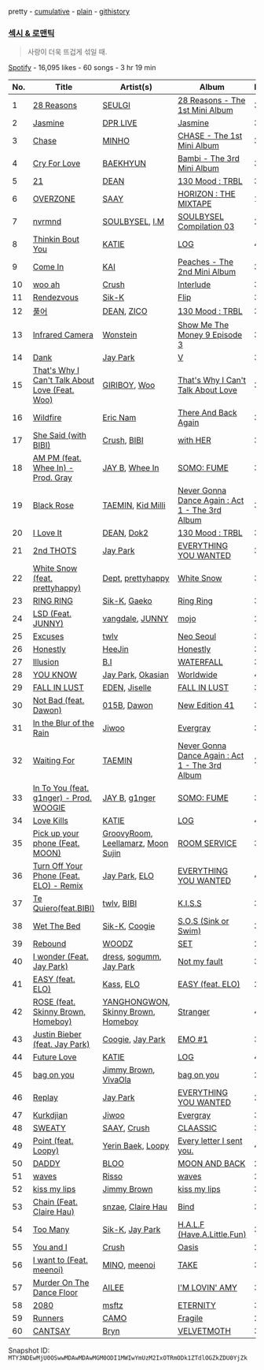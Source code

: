 pretty - [cumulative](/playlists/cumulative/37i9dQZF1DWTKHCqejn1Vg.md) - [plain](/playlists/plain/37i9dQZF1DWTKHCqejn1Vg) - [githistory](https://github.githistory.xyz/mackorone/spotify-playlist-archive/blob/main/playlists/plain/37i9dQZF1DWTKHCqejn1Vg)

### [섹시 & 로맨틱](https://open.spotify.com/playlist/37i9dQZF1DWTKHCqejn1Vg)

> 사랑이 더욱 뜨겁게 섞일 때.

[Spotify](https://open.spotify.com/user/spotify) - 16,095 likes - 60 songs - 3 hr 19 min

| No. | Title | Artist(s) | Album | Length |
|---|---|---|---|---|
| 1 | [28 Reasons](https://open.spotify.com/track/1dfsPqH09vnzUWEOsN98Ex) | [SEULGI](https://open.spotify.com/artist/2QM5S4yO6xHgnNvF0nbZZq) | [28 Reasons \- The 1st Mini Album](https://open.spotify.com/album/1t5a29WYbJj83iy3RNICHw) | 3:09 |
| 2 | [Jasmine](https://open.spotify.com/track/2IgbYlOlFpiSFYnsqB39lM) | [DPR LIVE](https://open.spotify.com/artist/0siBQaURCli5wn2lqv8WZg) | [Jasmine](https://open.spotify.com/album/2J4lOWOjWUYBRJoShrhAGk) | 3:21 |
| 3 | [Chase](https://open.spotify.com/track/2BAlBVu2OLWEfFsd4Irqwt) | [MINHO](https://open.spotify.com/artist/08uRwDeNv1d7FSwlOUZdSn) | [CHASE \- The 1st Mini Album](https://open.spotify.com/album/0rhJHOLAXHJpkwYdiAb07S) | 3:26 |
| 4 | [Cry For Love](https://open.spotify.com/track/4QqROKO0RtV5CvxE7g90uw) | [BAEKHYUN](https://open.spotify.com/artist/4ufh0WuMZh6y4Dmdnklvdl) | [Bambi \- The 3rd Mini Album](https://open.spotify.com/album/5xOx4mWABbTj0qWyZC4q1p) | 3:30 |
| 5 | [21](https://open.spotify.com/track/2jiI8bNSDu7UxTtDCOqh3L) | [DEAN](https://open.spotify.com/artist/3eCd0TZrBPm2n9cDG6yWfF) | [130 Mood : TRBL](https://open.spotify.com/album/1MW3txTS49ZGvyLi0fziLU) | 3:27 |
| 6 | [OVERZONE](https://open.spotify.com/track/52apyWv5B0JKYZWGC7yuMe) | [SAAY](https://open.spotify.com/artist/2pvCf5g7XBReiPIvcq7W18) | [HORIZON : THE MIXTAPE](https://open.spotify.com/album/5eptgBCLHDrZ53lbVyXFrj) | 1:21 |
| 7 | [nvrmnd](https://open.spotify.com/track/0xxtbKIRlFwQ8bZ16u7wJ4) | [SOULBYSEL](https://open.spotify.com/artist/64XKgSVwpKMMZmAUftB1Hp), [I.M](https://open.spotify.com/artist/49tkHHS0mXwa5eLYvyvKyd) | [SOULBYSEL Compilation 03](https://open.spotify.com/album/290gHiDTfO5EEP1j4VX7za) | 2:33 |
| 8 | [Thinkin Bout You](https://open.spotify.com/track/6xwQS49tTYgLQNPGnfWV2H) | [KATIE](https://open.spotify.com/artist/2nDC4PH8XE1gHeeAxVLXRO) | [LOG](https://open.spotify.com/album/43gRZhkhNa92R9NHvTIPgo) | 4:23 |
| 9 | [Come In](https://open.spotify.com/track/5EwgzaaMsfgV21TAGeVUmF) | [KAI](https://open.spotify.com/artist/6iVo62B0bdTknRcrktCmak) | [Peaches \- The 2nd Mini Album](https://open.spotify.com/album/1meyTrwRpRw7RnD8aoFfj0) | 3:02 |
| 10 | [woo ah](https://open.spotify.com/track/2wRxlESh8Y8rzhbnX0i3Lc) | [Crush](https://open.spotify.com/artist/6aLdhHUqgdKE86xbtNmY8g) | [Interlude](https://open.spotify.com/album/1QykwYyjBCnV0mgzWweTiK) | 3:41 |
| 11 | [Rendezvous](https://open.spotify.com/track/4Z2mXXSzuCDEHZtFGmy0X5) | [Sik\-K](https://open.spotify.com/artist/5DIi2JWfQPTKffaVBlIYRn) | [Flip](https://open.spotify.com/album/4rVJMhiG57vrG0nxB7Zmy8) | 3:05 |
| 12 | [풀어](https://open.spotify.com/track/2p980qlVXYLh3HdHusbhfa) | [DEAN](https://open.spotify.com/artist/3eCd0TZrBPm2n9cDG6yWfF), [ZICO](https://open.spotify.com/artist/4XpUIb8uuNlIWVKmgKZXC0) | [130 Mood : TRBL](https://open.spotify.com/album/1MW3txTS49ZGvyLi0fziLU) | 3:31 |
| 13 | [Infrared Camera](https://open.spotify.com/track/0YRuXgAFpfsIx8GgsJBJu3) | [Wonstein](https://open.spotify.com/artist/5o615XColiSVMPDWlslKSk) | [Show Me The Money 9 Episode 3](https://open.spotify.com/album/1FFLLpkDzRG59I1S6s7vGt) | 3:25 |
| 14 | [Dank](https://open.spotify.com/track/11r7IfsMb8jT8AMFaGvsh4) | [Jay Park](https://open.spotify.com/artist/4XDi67ZENZcbfKnvMnTYsI) | [V](https://open.spotify.com/album/09agRqLawn8DRSVYlKsJJo) | 3:18 |
| 15 | [That's Why I Can't Talk About Love \(Feat\. Woo\)](https://open.spotify.com/track/1BmvCldqrJeAKZ898FPdUZ) | [GIRIBOY](https://open.spotify.com/artist/2MtHuR0W2idZdF7x4wddqq), [Woo](https://open.spotify.com/artist/5a8EJtOEbUJDF4RX3mKK02) | [That's Why I Can't Talk About Love](https://open.spotify.com/album/1RrhtJWm5crbMBiIP34arG) | 3:22 |
| 16 | [Wildfire](https://open.spotify.com/track/3vsfL1GdEMvoUs59KERxPx) | [Eric Nam](https://open.spotify.com/artist/2FLqlgckDKdmpBrvLAT5BM) | [There And Back Again](https://open.spotify.com/album/643X6WW2ijEwMLaNjp1dk1) | 3:16 |
| 17 | [She Said \(with BIBI\)](https://open.spotify.com/track/53ea1y50REK9XOjzEmsm4W) | [Crush](https://open.spotify.com/artist/6aLdhHUqgdKE86xbtNmY8g), [BIBI](https://open.spotify.com/artist/6UbmqUEgjLA6jAcXwbM1Z9) | [with HER](https://open.spotify.com/album/2NBgvn1II3DilIlJIEL5tW) | 3:28 |
| 18 | [AM PM \(feat\. Whee In\) \- Prod\. Gray](https://open.spotify.com/track/1J1hPnwTw80wpVWRv8yuxj) | [JAY B](https://open.spotify.com/artist/3IjHX8KZKoeq3X4QgXxqbT), [Whee In](https://open.spotify.com/artist/0BqRGrwqndrtNkojXiqIzL) | [SOMO: FUME](https://open.spotify.com/album/2T8iLSKPraJotM2uXFKW4F) | 3:37 |
| 19 | [Black Rose](https://open.spotify.com/track/3n3lKRN7oLcIW9i0wxDkX2) | [TAEMIN](https://open.spotify.com/artist/13rF01aOogvnkuQXOlgTW8), [Kid Milli](https://open.spotify.com/artist/7IWshUcKfJyDWrbiF2XT8J) | [Never Gonna Dance Again : Act 1 \- The 3rd Album](https://open.spotify.com/album/6YfGgOaUnhs0A9brMqjpHf) | 3:39 |
| 20 | [I Love It](https://open.spotify.com/track/6CBA5xTE7Z4cyA9rzlhFdA) | [DEAN](https://open.spotify.com/artist/3eCd0TZrBPm2n9cDG6yWfF), [Dok2](https://open.spotify.com/artist/0rW6fVd3yuW2CF2sLYWQtE) | [130 Mood : TRBL](https://open.spotify.com/album/1MW3txTS49ZGvyLi0fziLU) | 3:36 |
| 21 | [2nd THOTS](https://open.spotify.com/track/0foI16PJZOEd56Rg83zVSD) | [Jay Park](https://open.spotify.com/artist/4XDi67ZENZcbfKnvMnTYsI) | [EVERYTHING YOU WANTED](https://open.spotify.com/album/0c4LKBzh0ufU36AyuzZRc2) | 3:44 |
| 22 | [White Snow \(feat\. prettyhappy\)](https://open.spotify.com/track/40Qme85r9hwf0NaHUU6wu6) | [Dept](https://open.spotify.com/artist/48JtfAggQQpfUXQNxkGm5U), [prettyhappy](https://open.spotify.com/artist/3doCkojWogBLg7PlYwaiG5) | [White Snow](https://open.spotify.com/album/30nfsEtFfMujcgxWL2ifEV) | 3:04 |
| 23 | [RING RING](https://open.spotify.com/track/62AE0Zae7OrkJ1NzA3BW0V) | [Sik\-K](https://open.spotify.com/artist/5DIi2JWfQPTKffaVBlIYRn), [Gaeko](https://open.spotify.com/artist/0tkHE1pQ5ZCgQb8WZ0ba79) | [Ring Ring](https://open.spotify.com/album/4N9thFENBkyWKwhdzpJQfH) | 3:26 |
| 24 | [LSD \(Feat\. JUNNY\)](https://open.spotify.com/track/3NOeGLQJRQQGchoChRQg9s) | [vangdale](https://open.spotify.com/artist/2lLe2zAxFPSHnAQdarRYFb), [JUNNY](https://open.spotify.com/artist/0lgENJQUkqkDbpsTYEayOr) | [mojo](https://open.spotify.com/album/2B26gj1V8eKsJ6yPXaZxkE) | 2:31 |
| 25 | [Excuses](https://open.spotify.com/track/00BGwxNgdsGLcidUl6eUgc) | [twlv](https://open.spotify.com/artist/7hKH0uNhhgWJCumCtKMYey) | [Neo Seoul](https://open.spotify.com/album/6AsgC7JCztk4Nsy9OEtNDQ) | 3:15 |
| 26 | [Honestly](https://open.spotify.com/track/4xl6ouBRgiUSWCuuSaC3kb) | [HeeJin](https://open.spotify.com/artist/3Rhvjo5PVNMeUa5OzFXzks) | [Honestly](https://open.spotify.com/album/2YUFblD9rLzVfgSJVBjmhx) | 3:17 |
| 27 | [Illusion](https://open.spotify.com/track/26vcAIAnkT3d7i9B8gtpTy) | [B.I](https://open.spotify.com/artist/0UntV1Bw2hk3fbRrm9eMP6) | [WATERFALL](https://open.spotify.com/album/4ZK9zZuiaZsryNQC8NLlQu) | 3:18 |
| 28 | [YOU KNOW](https://open.spotify.com/track/6YM2Wl7KAr0MExcTiYpw5D) | [Jay Park](https://open.spotify.com/artist/4XDi67ZENZcbfKnvMnTYsI), [Okasian](https://open.spotify.com/artist/5XdnR0kqQUWzeTDdsJNulO) | [Worldwide](https://open.spotify.com/album/5vESroqrGYDxDPAwUceQxf) | 4:04 |
| 29 | [FALL IN LUST](https://open.spotify.com/track/39n2lVU0FcdJV3vMEQJpAE) | [EDEN](https://open.spotify.com/artist/1NKjYoo9hYXCKSlxecTY49), [Jiselle](https://open.spotify.com/artist/6tjbcCaexKI8esvvEZPVnt) | [FALL IN LUST](https://open.spotify.com/album/10SF5L6kcBXAqT7mKHbOs8) | 3:19 |
| 30 | [Not Bad \(feat\. Dawon\)](https://open.spotify.com/track/2NQJBaeX4YuZlQveSIRIyT) | [015B](https://open.spotify.com/artist/4uU7KfTjcjyKUGWSaTzLu7), [Dawon](https://open.spotify.com/artist/5RyoIdplIHsPM1UXcFtIpa) | [New Edition 41](https://open.spotify.com/album/3JhDyQCniCuttwqA9eFtUs) | 3:15 |
| 31 | [In the Blur of the Rain](https://open.spotify.com/track/5NbGKVTywRBQpqkkaQJi5j) | [Jiwoo](https://open.spotify.com/artist/51FKMPw06mntCaz6yO6ddg) | [Evergray](https://open.spotify.com/album/7DMeNlCClB36augRfjESKN) | 3:53 |
| 32 | [Waiting For](https://open.spotify.com/track/3Ql4eE1qDzuhZVnE8jyjdt) | [TAEMIN](https://open.spotify.com/artist/13rF01aOogvnkuQXOlgTW8) | [Never Gonna Dance Again : Act 1 \- The 3rd Album](https://open.spotify.com/album/6YfGgOaUnhs0A9brMqjpHf) | 2:57 |
| 33 | [In To You \(feat\. g1nger\) \- Prod\. WOOGIE](https://open.spotify.com/track/01vDYm34I3kVygzQ29T1no) | [JAY B](https://open.spotify.com/artist/3IjHX8KZKoeq3X4QgXxqbT), [g1nger](https://open.spotify.com/artist/2Ff22VkmQhrsSaIe0Fksrs) | [SOMO: FUME](https://open.spotify.com/album/2T8iLSKPraJotM2uXFKW4F) | 3:38 |
| 34 | [Love Kills](https://open.spotify.com/track/4kuzXJLEHWn412PoIMeVuP) | [KATIE](https://open.spotify.com/artist/2nDC4PH8XE1gHeeAxVLXRO) | [LOG](https://open.spotify.com/album/43gRZhkhNa92R9NHvTIPgo) | 4:37 |
| 35 | [Pick up your phone \(Feat\. MOON\)](https://open.spotify.com/track/5FMPLl79EfOnRZ4xn2Mck0) | [GroovyRoom](https://open.spotify.com/artist/29HqjVbJr3vsc2l6BTI4eB), [Leellamarz](https://open.spotify.com/artist/79g2STpP2iV1xfgHuhrhX0), [Moon Sujin](https://open.spotify.com/artist/36MQil20hjOpG5f52NQ4du) | [ROOM SERVICE](https://open.spotify.com/album/1GbGtBHI4yiKprKQq81El0) | 3:05 |
| 36 | [Turn Off Your Phone \(Feat\. ELO\) \- Remix](https://open.spotify.com/track/4AtDiqnMxDt8crflZWgZG5) | [Jay Park](https://open.spotify.com/artist/4XDi67ZENZcbfKnvMnTYsI), [ELO](https://open.spotify.com/artist/33fY1P5TsAeEK2VgATvz1A) | [EVERYTHING YOU WANTED](https://open.spotify.com/album/0c4LKBzh0ufU36AyuzZRc2) | 4:03 |
| 37 | [Te Quiero\(feat.BIBI\)](https://open.spotify.com/track/1CxgsJPNnz5X3j92ky5mie) | [twlv](https://open.spotify.com/artist/7hKH0uNhhgWJCumCtKMYey), [BIBI](https://open.spotify.com/artist/6UbmqUEgjLA6jAcXwbM1Z9) | [K.I.S.S](https://open.spotify.com/album/3NWSMArT2uajdVjViCnWe1) | 3:14 |
| 38 | [Wet The Bed](https://open.spotify.com/track/0SdSuUUoVuQWA40yldhDht) | [Sik\-K](https://open.spotify.com/artist/5DIi2JWfQPTKffaVBlIYRn), [Coogie](https://open.spotify.com/artist/0IznZPMUyaPGdqfP4oqBja) | [S.O.S \(Sink or Swim\)](https://open.spotify.com/album/1e9a1koBntuC0NdrJuqmel) | 3:00 |
| 39 | [Rebound](https://open.spotify.com/track/0naU7W4XICqrfTtwEzMu2x) | [WOODZ](https://open.spotify.com/artist/6y9nlaoynxSvoTGY09Vdcy) | [SET](https://open.spotify.com/album/5FCXsnwWOFHbdIR13XYONv) | 2:58 |
| 40 | [I wonder \(Feat\. Jay Park\)](https://open.spotify.com/track/5MHGisZlUlK6btdLRBCpYr) | [dress](https://open.spotify.com/artist/72b1XZ6SmDRgHEOB7ypw9z), [sogumm](https://open.spotify.com/artist/50x9jHrP6wy9fo3jK5pNqS), [Jay Park](https://open.spotify.com/artist/4XDi67ZENZcbfKnvMnTYsI) | [Not my fault](https://open.spotify.com/album/2JkrPV9FwfFQd5EI8Haau9) | 3:34 |
| 41 | [EASY \(feat\. ELO\)](https://open.spotify.com/track/0n8tAh3WhILRKralFmODWD) | [Kass](https://open.spotify.com/artist/1A9G5MsTWqa7fJkwEJlGOC), [ELO](https://open.spotify.com/artist/15KDb2KpZRvX1updtyinK1) | [EASY \(feat\. ELO\)](https://open.spotify.com/album/6VmihaadtXAGaCyAcq4H2Z) | 2:45 |
| 42 | [ROSE \(feat\. Skinny Brown, Homeboy\)](https://open.spotify.com/track/1CB7xt4rCsyh0RY2eKA2oH) | [YANGHONGWON](https://open.spotify.com/artist/1SsVqqC31h54Hg08g7uQhM), [Skinny Brown](https://open.spotify.com/artist/0E0fq98DMHhkAgiXWpCViX), [Homeboy](https://open.spotify.com/artist/7ocuKBIqxHfc5m49bY7hO7) | [Stranger](https://open.spotify.com/album/64u3D3rw0zxNkLVcFcPCQ6) | 4:27 |
| 43 | [Justin Bieber \(feat\. Jay Park\)](https://open.spotify.com/track/7lKq1zBuch1xYlwQxs9RdD) | [Coogie](https://open.spotify.com/artist/0IznZPMUyaPGdqfP4oqBja), [Jay Park](https://open.spotify.com/artist/4XDi67ZENZcbfKnvMnTYsI) | [EMO \#1](https://open.spotify.com/album/55glnrkeboPTnBJAmcIrYu) | 3:37 |
| 44 | [Future Love](https://open.spotify.com/track/5QUg1vCGUJUtbcsACtxo4O) | [KATIE](https://open.spotify.com/artist/2nDC4PH8XE1gHeeAxVLXRO) | [LOG](https://open.spotify.com/album/43gRZhkhNa92R9NHvTIPgo) | 4:00 |
| 45 | [bag on you](https://open.spotify.com/track/51crTtY8DcxVclj75pbRHg) | [Jimmy Brown](https://open.spotify.com/artist/5YPCpDIPOY4WqY9Bqdw4Uc), [VivaOla](https://open.spotify.com/artist/5t8n1FYliYmJ4tqtITVbF9) | [bag on you](https://open.spotify.com/album/2q2XkVA3ktdA6pB8ycotcg) | 2:24 |
| 46 | [Replay](https://open.spotify.com/track/08PZbZWEUQJXjF6n5jyRT0) | [Jay Park](https://open.spotify.com/artist/4XDi67ZENZcbfKnvMnTYsI) | [EVERYTHING YOU WANTED](https://open.spotify.com/album/0c4LKBzh0ufU36AyuzZRc2) | 2:43 |
| 47 | [Kurkdjian](https://open.spotify.com/track/6Nk37ODgtd8b4wLzzKNXlU) | [Jiwoo](https://open.spotify.com/artist/51FKMPw06mntCaz6yO6ddg) | [Evergray](https://open.spotify.com/album/7DMeNlCClB36augRfjESKN) | 3:30 |
| 48 | [SWEATY](https://open.spotify.com/track/32uPe16qlUS05lWN2c37mf) | [SAAY](https://open.spotify.com/artist/2pvCf5g7XBReiPIvcq7W18), [Crush](https://open.spotify.com/artist/6aLdhHUqgdKE86xbtNmY8g) | [CLAASSIC](https://open.spotify.com/album/5KL4s0DShFK5oz3zKy9zmP) | 3:37 |
| 49 | [Point \(feat\. Loopy\)](https://open.spotify.com/track/2T5mSXXCSAz7Nj1yLIJG1F) | [Yerin Baek](https://open.spotify.com/artist/6dhfy4ByARPJdPtMyrUYJK), [Loopy](https://open.spotify.com/artist/3l9s67pOK4Stw9yW1wr0Bg) | [Every letter I sent you.](https://open.spotify.com/album/20hW2P3VSNJ1A7MwjIJ0Up) | 4:13 |
| 50 | [DADDY](https://open.spotify.com/track/2638VL0O0p4sB7BcQoxC2f) | [BLOO](https://open.spotify.com/artist/3ghCvruix2FYZ81DHRlOt1) | [MOON AND BACK](https://open.spotify.com/album/5mwjmXHp1zgVbmfQQu9uUX) | 2:21 |
| 51 | [waves](https://open.spotify.com/track/1vcRXGJjkqFouLvE2brOBe) | [Risso](https://open.spotify.com/artist/7zXv0fZJFxrDkYxAtWxoGM) | [waves](https://open.spotify.com/album/6NHa67iNrY5iq0LYiFDEGu) | 2:41 |
| 52 | [kiss my lips](https://open.spotify.com/track/38hndqHRm6jQEwUMHlUWjl) | [Jimmy Brown](https://open.spotify.com/artist/5YPCpDIPOY4WqY9Bqdw4Uc) | [kiss my lips](https://open.spotify.com/album/27tRNKb20UIkshCBrdIPr3) | 3:15 |
| 53 | [Chain \(Feat\. Claire Hau\)](https://open.spotify.com/track/4lRkE7xbvrLknlufnkw4s7) | [snzae](https://open.spotify.com/artist/55l6wA0gGh2Y1OpE5lUYLc), [Claire Hau](https://open.spotify.com/artist/3mhfsEXzcPMT1WP4s6XqCS) | [Bind](https://open.spotify.com/album/1sNuOX2i2Y7XiWP8jyPiwr) | 3:19 |
| 54 | [Too Many](https://open.spotify.com/track/7pgxBn7bwuMXjVL0R8agyQ) | [Sik\-K](https://open.spotify.com/artist/5DIi2JWfQPTKffaVBlIYRn), [Jay Park](https://open.spotify.com/artist/4XDi67ZENZcbfKnvMnTYsI) | [H.A.L.F \(Have.A.Little.Fun\)](https://open.spotify.com/album/48u7IqYux9zf5sUWVb6qcm) | 3:07 |
| 55 | [You and I](https://open.spotify.com/track/1ajvACz9W0uiWr6gIEI4n1) | [Crush](https://open.spotify.com/artist/6aLdhHUqgdKE86xbtNmY8g) | [Oasis](https://open.spotify.com/album/70lpefg9cR9CQjbFfzNx8g) | 2:40 |
| 56 | [I want to \(Feat\. meenoi\)](https://open.spotify.com/track/4rkYKiXRJWCCam1gbxMyqO) | [MINO](https://open.spotify.com/artist/3ytV7vc4ZuwGgwaOuWvkk8), [meenoi](https://open.spotify.com/artist/5KuvNz7npsGeDJdk8QHMVH) | [TAKE](https://open.spotify.com/album/7Eeb9AQcOZ3iM4B0HFoos6) | 3:33 |
| 57 | [Murder On The Dance Floor](https://open.spotify.com/track/6nuAMaTLREca7BWlXlm52s) | [AILEE](https://open.spotify.com/artist/3uGFTJ7JMllvhgGpumieHF) | [I'M LOVIN' AMY](https://open.spotify.com/album/1N3ZneaWp9SVREC9JSgsia) | 3:22 |
| 58 | [2080](https://open.spotify.com/track/3F5HhdyBfvCbzuPJbGBHkc) | [msftz](https://open.spotify.com/artist/2v9xvjxXMMndxvLJ86Ice4) | [ETERNITY](https://open.spotify.com/album/4AaUEBm8sByHNPpVSQoQPI) | 3:40 |
| 59 | [Runners](https://open.spotify.com/track/4tQ5wivXoTknZ8PQrgtaYn) | [CAMO](https://open.spotify.com/artist/2YkhzcYyxJvtl5W6pY0PuF) | [Fragile](https://open.spotify.com/album/0sb0tegIC42FpaodGVDVNe) | 2:28 |
| 60 | [CANTSAY](https://open.spotify.com/track/6SwETSlZoH20S9ScCNzufA) | [Bryn](https://open.spotify.com/artist/74r4YBm6qWOBKKF6MhVXVq) | [VELVETMOTH](https://open.spotify.com/album/0rn0Jqs2Pt92th8tZK5zNx) | 3:16 |

Snapshot ID: `MTY3NDEwMjU0OSwwMDAwMDAwMGM0ODI1MWIwYmUzM2IxOTRmODk1ZTdlOGZkZDU0YjZk`
